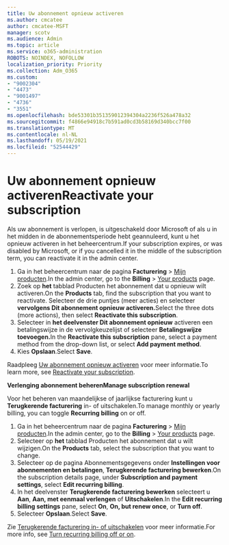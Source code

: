```yaml
---
title: Uw abonnement opnieuw activeren
ms.author: cmcatee
author: cmcatee-MSFT
manager: scotv
ms.audience: Admin
ms.topic: article
ms.service: o365-administration
ROBOTS: NOINDEX, NOFOLLOW
localization_priority: Priority
ms.collection: Adm_O365
ms.custom:
- "9002304"
- "4473"
- "9001497"
- "4736"
- "3551"
ms.openlocfilehash: bde53301b351359012394304a2236f526a478a32
ms.sourcegitcommit: f4866e94918c7b591ad0cd3b58169d340bcc7f00
ms.translationtype: MT
ms.contentlocale: nl-NL
ms.lasthandoff: 05/19/2021
ms.locfileid: "52544429"
---
```

# <a name="reactivate-your-subscription"></a><span data-ttu-id="081cf-102">Uw abonnement opnieuw activeren</span><span class="sxs-lookup"><span data-stu-id="081cf-102">Reactivate your subscription</span></span>

<span data-ttu-id="081cf-103">Als uw abonnement is verlopen, is uitgeschakeld door Microsoft of als u in het midden in de abonnementsperiode hebt geannuleerd, kunt u het opnieuw activeren in het beheercentrum.</span><span class="sxs-lookup"><span data-stu-id="081cf-103">If your subscription expires, or was disabled by Microsoft, or if you cancelled it in the middle of the subscription term, you can reactivate it in the admin center.</span></span>

1. <span data-ttu-id="081cf-104">Ga in het beheercentrum naar de pagina **Facturering** > [Mijn producten](https://go.microsoft.com/fwlink/p/?linkid=842054).</span><span class="sxs-lookup"><span data-stu-id="081cf-104">In the admin center, go to the **Billing** > [Your products](https://go.microsoft.com/fwlink/p/?linkid=842054) page.</span></span>
2. <span data-ttu-id="081cf-105">Zoek op **het** tabblad Producten het abonnement dat u opnieuw wilt activeren.</span><span class="sxs-lookup"><span data-stu-id="081cf-105">On the **Products** tab, find the subscription that you want to reactivate.</span></span> <span data-ttu-id="081cf-106">Selecteer de drie puntjes (meer acties) en selecteer **vervolgens Dit abonnement opnieuw activeren.**</span><span class="sxs-lookup"><span data-stu-id="081cf-106">Select the three dots (more actions), then select **Reactivate this subscription**.</span></span>
3. <span data-ttu-id="081cf-107">Selecteer in **het deelvenster Dit abonnement opnieuw** activeren een betalingswijze in de vervolgkeuzelijst of selecteer **Betalingswijze toevoegen.**</span><span class="sxs-lookup"><span data-stu-id="081cf-107">In the **Reactivate this subscription** pane, select a payment method from the drop-down list, or select **Add payment method**.</span></span>
4. <span data-ttu-id="081cf-108">Kies **Opslaan**.</span><span class="sxs-lookup"><span data-stu-id="081cf-108">Select **Save**.</span></span>

<span data-ttu-id="081cf-109">Raadpleeg [Uw abonnement opnieuw activeren](/microsoft-365/commerce/subscriptions/reactivate-your-subscription) voor meer informatie.</span><span class="sxs-lookup"><span data-stu-id="081cf-109">To learn more, see [Reactivate your subscription](/microsoft-365/commerce/subscriptions/reactivate-your-subscription).</span></span>

<span data-ttu-id="081cf-110">**Verlenging abonnement beheren**</span><span class="sxs-lookup"><span data-stu-id="081cf-110">**Manage subscription renewal**</span></span>

<span data-ttu-id="081cf-111">Voor het beheren van maandelijkse of jaarlijkse facturering kunt u **Terugkerende facturering** in- of uitschakelen.</span><span class="sxs-lookup"><span data-stu-id="081cf-111">To manage monthly or yearly billing, you can toggle **Recurring billing** on or off.</span></span>

1. <span data-ttu-id="081cf-112">Ga in het beheercentrum naar de pagina **Facturering** > [Mijn producten](https://go.microsoft.com/fwlink/p/?linkid=842054).</span><span class="sxs-lookup"><span data-stu-id="081cf-112">In the admin center, go to the **Billing** > [Your products](https://go.microsoft.com/fwlink/p/?linkid=842054) page.</span></span>
2. <span data-ttu-id="081cf-113">Selecteer op **het** tabblad Producten het abonnement dat u wilt wijzigen.</span><span class="sxs-lookup"><span data-stu-id="081cf-113">On the **Products** tab, select the subscription that you want to change.</span></span>
3. <span data-ttu-id="081cf-114">Selecteer op de pagina Abonnementsgegevens onder **Instellingen voor abonnementen en betalingen**, **Terugkerende facturering bewerken**.</span><span class="sxs-lookup"><span data-stu-id="081cf-114">On the subscription details page, under **Subscription and payment settings**, select **Edit recurring billing**.</span></span>
4. <span data-ttu-id="081cf-115">In het deelvenster **Terugkerende facturering bewerken** selecteert u **Aan**, **Aan, met eenmaal verlengen** of **Uitschakelen**.</span><span class="sxs-lookup"><span data-stu-id="081cf-115">In the **Edit recurring billing settings** pane, select **On**, **On, but renew once**, or **Turn off**.</span></span>
5. <span data-ttu-id="081cf-116">Selecteer **Opslaan**.</span><span class="sxs-lookup"><span data-stu-id="081cf-116">Select **Save**.</span></span>

<span data-ttu-id="081cf-117">Zie [Terugkerende facturering in- of uitschakelen](/microsoft-365/commerce/subscriptions/renew-your-subscription#turn-recurring-billing-off-or-on) voor meer informatie.</span><span class="sxs-lookup"><span data-stu-id="081cf-117">For more info, see [Turn recurring billing off or on](/microsoft-365/commerce/subscriptions/renew-your-subscription#turn-recurring-billing-off-or-on).</span></span>